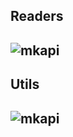 ## Readers

## ![mkapi](rio_tiler_pds.landsat.aws.landsat8.L8Reader|strict|all)

## Utils

## ![mkapi](rio_tiler_pds.landsat.utils.sceneid_parser)
